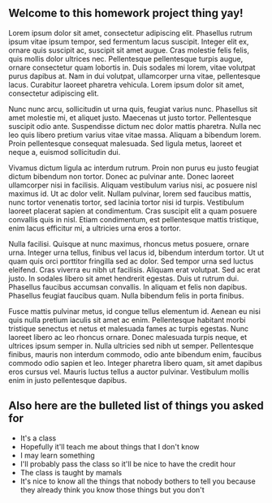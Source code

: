 ## Welcome to this homework project thing yay!

Lorem ipsum dolor sit amet, consectetur adipiscing elit. Phasellus rutrum ipsum vitae ipsum tempor, sed fermentum lacus suscipit. Integer elit ex, ornare quis suscipit ac, suscipit sit amet augue. Cras molestie felis felis, quis mollis dolor ultrices nec. Pellentesque pellentesque turpis augue, ornare consectetur quam lobortis in. Duis sodales mi lorem, vitae volutpat purus dapibus at. Nam in dui volutpat, ullamcorper urna vitae, pellentesque lacus. Curabitur laoreet pharetra vehicula. Lorem ipsum dolor sit amet, consectetur adipiscing elit.

Nunc nunc arcu, sollicitudin ut urna quis, feugiat varius nunc. Phasellus sit amet molestie mi, et aliquet justo. Maecenas ut justo tortor. Pellentesque suscipit odio ante. Suspendisse dictum nec dolor mattis pharetra. Nulla nec leo quis libero pretium varius vitae vitae massa. Aliquam a bibendum lorem. Proin pellentesque consequat malesuada. Sed ligula metus, laoreet et neque a, euismod sollicitudin dui.

Vivamus dictum ligula ac interdum rutrum. Proin non purus eu justo feugiat dictum bibendum non tortor. Donec ac pulvinar ante. Donec laoreet ullamcorper nisi in facilisis. Aliquam vestibulum varius nisi, ac posuere nisl maximus id. Ut ac dolor velit. Nullam pulvinar, lorem sed faucibus mattis, nunc tortor venenatis tortor, sed lacinia tortor nisi id turpis. Vestibulum laoreet placerat sapien at condimentum. Cras suscipit elit a quam posuere convallis quis in nisl. Etiam condimentum, est pellentesque mattis tristique, enim lacus efficitur mi, a ultricies urna eros a tortor.

Nulla facilisi. Quisque at nunc maximus, rhoncus metus posuere, ornare urna. Integer urna tellus, finibus vel lacus id, bibendum interdum tortor. Ut ut quam quis orci porttitor fringilla sed ac dolor. Sed tempor urna sed luctus eleifend. Cras viverra eu nibh ut facilisis. Aliquam erat volutpat. Sed ac erat justo. In sodales libero sit amet hendrerit egestas. Duis ut rutrum dui. Phasellus faucibus accumsan convallis. In aliquam et felis non dapibus. Phasellus feugiat faucibus quam. Nulla bibendum felis in porta finibus.

Fusce mattis pulvinar metus, id congue tellus elementum id. Aenean eu nisi quis nulla pretium iaculis sit amet ac enim. Pellentesque habitant morbi tristique senectus et netus et malesuada fames ac turpis egestas. Nunc laoreet libero ac leo rhoncus ornare. Donec malesuada turpis neque, et ultrices ipsum semper in. Nulla ultricies sed nibh ut semper. Pellentesque finibus, mauris non interdum commodo, odio ante bibendum enim, faucibus commodo odio sapien et leo. Integer pharetra libero quam, sit amet dapibus eros cursus vel. Mauris luctus tellus a auctor pulvinar. Vestibulum mollis enim in justo pellentesque dapibus.

## Also here are the bulleted list of things you asked for

- It's a class
- Hopefully it'll teach me about things that I don't know
- I may learn something
- I'll probably pass the class so it'll be nice to have the credit hour
- The class is taught by mamals
- It's nice to know all the things that nobody bothers to tell you because they already think you know those things but you don't
